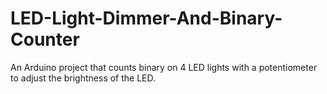 # LED-Light-Dimmer-And-Binary-Counter
An Arduino project that counts binary on 4 LED lights with a potentiometer to adjust the brightness of the LED.
